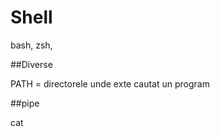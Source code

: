 # Shell 
bash, zsh,


##Diverse




PATH = directorele unde exte cautat un program


 
##pipe

  
cat 
 

